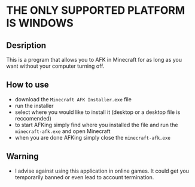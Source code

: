 # **THE ONLY SUPPORTED PLATFORM IS WINDOWS**


Desription
-
This is a program that allows you to AFK in Minecraft for as long as you want without your computer turning off.

How to use
-
 - download the `Minecraft AFK Installer.exe` file
 - run the installer
 - select where you would like to install it (desktop or a desktop file is reccomended)
 - to start AFKing simply find where you installed the file and run the `minecraft-afk.exe` and open Minecraft
 - when you are done AFKing simply close the `minecraft-afk.exe`

Warning
-
 - I advise against using this application in online games. It could get you temporarily banned or even lead to account termination.
